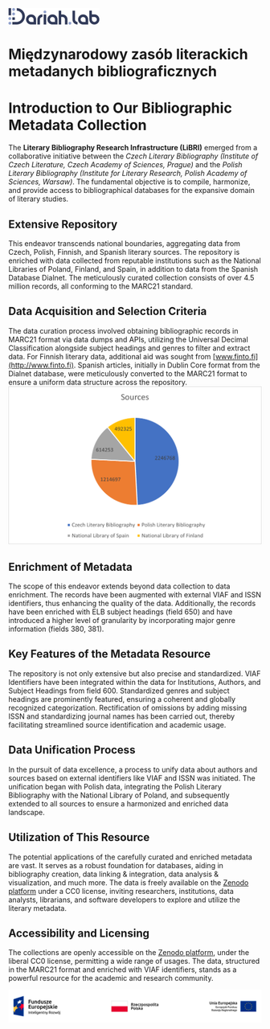![alt text](https://github.com/CHC-Computations/Harmonize/blob/main/logo-1.png?raw=true)
# Międzynarodowy zasób literackich metadanych bibliograficznych



# Introduction to Our Bibliographic Metadata Collection

The **Literary Bibliography Research Infrastructure (LiBRI)** emerged from a collaborative initiative between the *Czech Literary Bibliography (Institute of Czech Literature, Czech Academy of Sciences, Prague)* and the *Polish Literary Bibliography (Institute for Literary Research, Polish Academy of Sciences, Warsaw)*. The fundamental objective is to compile, harmonize, and provide access to bibliographical databases for the expansive domain of literary studies.

## Extensive Repository

This endeavor transcends national boundaries, aggregating data from Czech, Polish, Finnish, and Spanish literary sources. The repository is enriched with data collected from reputable institutions such as the National Libraries of Poland, Finland, and Spain, in addition to data from the Spanish Database Dialnet. The meticulously curated collection consists of over 4.5 million records, all conforming to the MARC21 standard.

## Data Acquisition and Selection Criteria

The data curation process involved obtaining bibliographic records in MARC21 format via data dumps and APIs, utilizing the Universal Decimal Classification alongside subject headings and genres to filter and extract data. For Finnish literary data, additional aid was sought from [www.finto.fi](http://www.finto.fi). Spanish articles, initially in Dublin Core format from the Dialnet database, were meticulously converted to the MARC21 format to ensure a uniform data structure across the repository.
![alt text](https://github.com/CHC-Computations/Miedzynarodowy-zasob-literackich-metadanych-bibliograficznych/blob/main/sources.png?raw=true)


## Enrichment of Metadata

The scope of this endeavor extends beyond data collection to data enrichment. The records have been augmented with external VIAF and ISSN identifiers, thus enhancing the quality of the data. Additionally, the records have been enriched with ELB subject headings (field 650) and have introduced a higher level of granularity by incorporating major genre information (fields 380, 381).

## Key Features of the Metadata Resource

The repository is not only extensive but also precise and standardized. VIAF Identifiers have been integrated within the data for Institutions, Authors, and Subject Headings from field 600. Standardized genres and subject headings are prominently featured, ensuring a coherent and globally recognized categorization. Rectification of omissions by adding missing ISSN and standardizing journal names has been carried out, thereby facilitating streamlined source identification and academic usage.

## Data Unification Process

In the pursuit of data excellence, a process to unify data about authors and sources based on external identifiers like VIAF and ISSN was initiated. The unification began with Polish data, integrating the Polish Literary Bibliography with the National Library of Poland, and subsequently extended to all sources to ensure a harmonized and enriched data landscape.

## Utilization of This Resource

The potential applications of the carefully curated and enriched metadata are vast. It serves as a robust foundation for databases, aiding in bibliography creation, data linking & integration, data analysis & visualization, and much more. The data is freely available on the [Zenodo platform](https://zenodo.org) under a CC0 license, inviting researchers, institutions, data analysts, librarians, and software developers to explore and utilize the literary metadata.

## Accessibility and Licensing

The collections are openly accessible on the [Zenodo platform](https://zenodo.org), under the liberal CC0 license, permitting a wide range of usages. The data, structured in the MARC21 format and enriched with VIAF identifiers, stands as a powerful resource for the academic and research community.

![alt_text](https://github.com/CHC-Computations/Harmonize/blob/main/Zrzut%20ekranu%202022-12-19%20o%2017.48.49.png?raw=true)





